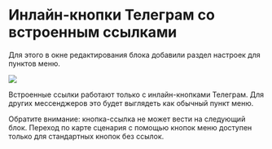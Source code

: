 # Инлайн-кнопки Телеграм со встроенным ссылками

Для этого в окне редактирования блока добавили раздел настроек для пунктов меню.

![](../../../.gitbook/assets/HQoCLcD2pFQ-2.jpg)

Встроенные ссылки работают только с инлайн-кнопками Телеграм. Для других мессенджеров это будет выглядеть как обычный пункт меню.

Обратите внимание: кнопка-ссылка не может вести на следующий блок. Переход по карте сценария с помощью кнопок меню доступен только для стандартных кнопок без ссылок.
